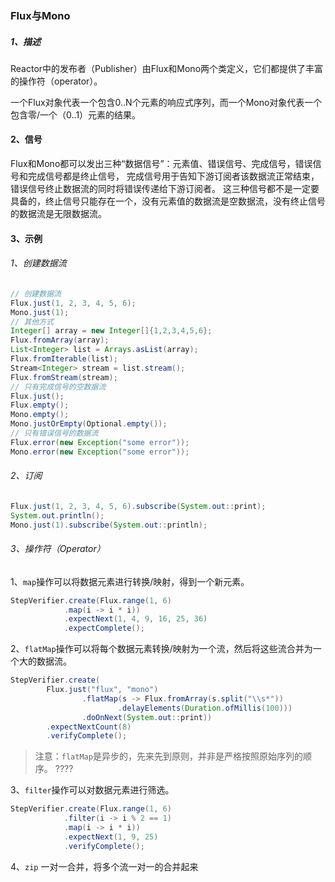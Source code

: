 ### Flux与Mono

##### 1、描述

Reactor中的发布者（Publisher）由Flux和Mono两个类定义，它们都提供了丰富的操作符（operator）。

一个Flux对象代表一个包含0..N个元素的响应式序列，而一个Mono对象代表一个包含零/一个（0..1）元素的结果。

#### 2、信号

Flux和Mono都可以发出三种“数据信号”：元素值、错误信号、完成信号，错误信号和完成信号都是终止信号，
完成信号用于告知下游订阅者该数据流正常结束，错误信号终止数据流的同时将错误传递给下游订阅者。 
这三种信号都不是一定要具备的，终止信号只能存在一个，没有元素值的数据流是空数据流，没有终止信号的数据流是无限数据流。

#### 3、示例

###### 1、创建数据流
```java
// 创建数据流
Flux.just(1, 2, 3, 4, 5, 6);
Mono.just(1);   
// 其他方式
Integer[] array = new Integer[]{1,2,3,4,5,6};
Flux.fromArray(array);
List<Integer> list = Arrays.asList(array);
Flux.fromIterable(list);
Stream<Integer> stream = list.stream();
Flux.fromStream(stream);
// 只有完成信号的空数据流
Flux.just();
Flux.empty();
Mono.empty();
Mono.justOrEmpty(Optional.empty());
// 只有错误信号的数据流
Flux.error(new Exception("some error"));
Mono.error(new Exception("some error"));
```
###### 2、订阅

```java
Flux.just(1, 2, 3, 4, 5, 6).subscribe(System.out::print);
System.out.println();
Mono.just(1).subscribe(System.out::println);
```

###### 3、操作符（Operator）

1、`map`操作可以将数据元素进行转换/映射，得到一个新元素。

```java
StepVerifier.create(Flux.range(1, 6)
            .map(i -> i * i))
            .expectNext(1, 4, 9, 16, 25, 36)
            .expectComplete();
```

2、`flatMap`操作可以将每个数据元素转换/映射为一个流，然后将这些流合并为一个大的数据流。

```java
StepVerifier.create(
        Flux.just("flux", "mono")
                .flatMap(s -> Flux.fromArray(s.split("\\s*"))
                        .delayElements(Duration.ofMillis(100)))
                .doOnNext(System.out::print))
        .expectNextCount(8)
        .verifyComplete();
```

> 注意：`flatMap`是异步的，先来先到原则，并非是严格按照原始序列的顺序。 ????

3、`filter`操作可以对数据元素进行筛选。

```java
StepVerifier.create(Flux.range(1, 6)
            .filter(i -> i % 2 == 1)
            .map(i -> i * i))
            .expectNext(1, 9, 25)
            .verifyComplete();
```

4、`zip` 一对一合并，将多个流一对一的合并起来      